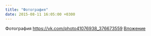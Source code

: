 ```yaml
---
title: "Фотография"
date: 2015-08-11 16:05:00 +0300
---
```


Фотография
<a class="vk-attach" href="https://vk.com/photo41076938_376673559">https://vk.com/photo41076938_376673559</a>
<a class="vk-attach" href="https://vk.com/photo41076938_376673559">Вложение</a>

